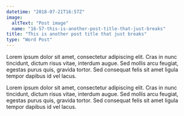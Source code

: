 ```yaml
---
datetime: "2018-07-21T16:57Z"
image:
  altText: "Post image"
  name: "16-57-this-is-another-post-title-that-just-breaks"
title: "This is another post title that just breaks"
type: "Word Post"
---
```


Lorem ipsum dolor sit amet, consectetur adipiscing elit. Cras in nunc tincidunt, dictum risus vitae, interdum augue. Sed mollis arcu feugiat, egestas purus quis, gravida tortor. Sed consequat felis sit amet ligula tempor dapibus id vel lacus.

Lorem ipsum dolor sit amet, consectetur adipiscing elit. Cras in nunc tincidunt, dictum risus vitae, interdum augue. Sed mollis arcu feugiat, egestas purus quis, gravida tortor. Sed consequat felis sit amet ligula tempor dapibus id vel lacus.
